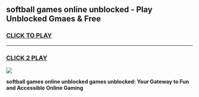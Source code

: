 
## softball games online unblocked - Play Unblocked Gmaes & Free
<h3>
<a href="https://premium.freeplayer.one?title=softball_games_online_unblocked&ref=19F">CLICK TO PLAY</a></h3>
<hr>

<h3>
<a href="https://premium.freeplayer.one?title=softball_games_online_unblocked&ref=19F">CLICK 2 PLAY</a>
  
</h3>

<a href="https://premium.freeplayer.one?title=softball_games_online_unblocked&ref=19F/"><img src="https://clearcache.store/games.png"></a>


**softball games online unblocked games unblocked: Your Gateway to Fun and Accessible Online Gaming**
